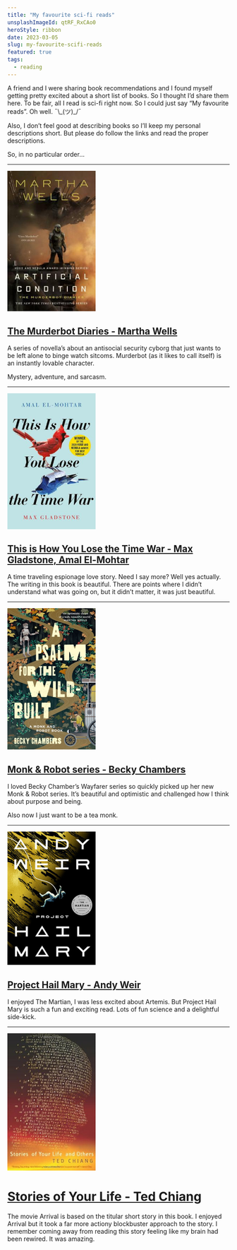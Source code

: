 ```yaml
---
title: "My favourite sci-fi reads"
unsplashImageId: qtRF_RxCAo0
heroStyle: ribbon
date: 2023-03-05
slug: my-favourite-scifi-reads
featured: true
tags:
  - reading
---
```


A friend and I were sharing book recommendations and I found myself getting pretty excited about a short list of books. So I thought I’d share them here. To be fair, all I read is sci-fi right now. So I could just say “My favourite reads”. Oh well. ¯\\\_(ツ)_/¯

Also, I don’t feel good at describing books so I’ll keep my personal descriptions short. But please do follow the links and read the proper descriptions.

So, in no particular order…

----

<a href="https://app.thestorygraph.com/series/12"><img alt="Book cover of Artificial Condition by Martha Wells" src="/notes/2023-03-05-my-favourite-scifi-reads/murderbot.jpg" class="float-right img-rounded" style="max-width: 200px;"/></a>

## [The Murderbot Diaries - Martha Wells](https://app.thestorygraph.com/series/12)

A series of novella’s about an antisocial security cyborg that just wants to be left alone to binge watch sitcoms. Murderbot (as it likes to call itself) is an instantly lovable character.

Mystery, adventure, and sarcasm.


<span class="cf"></span>

----

<a href="https://app.thestorygraph.com/books/598c1aad-4bda-437f-9e10-fcddd2152ae8"><img alt="Book cover of This is How You Lose the Time War by Max Gladstone and Amal El-Mohtar" src="/notes/2023-03-05-my-favourite-scifi-reads/thisishowyoulosethetimewar.jpg" class="float-right img-rounded" style="max-width: 200px;"/></a>

## [This is How You Lose the Time War - Max Gladstone, Amal El-Mohtar](https://app.thestorygraph.com/books/598c1aad-4bda-437f-9e10-fcddd2152ae8)

A time traveling espionage love story. Need I say more? Well yes actually. The writing in this book is beautiful. There are points where I didn’t understand what was going on, but it didn’t matter, it was just beautiful.

<span class="cf"></span>

----

<a href="https://app.thestorygraph.com/series/5043"><img alt="Book cover of A Psalm for the Wild-Built by Becky Chambers" src="/notes/2023-03-05-my-favourite-scifi-reads/apsalmforthewildbuilt.jpg" class="float-right img-rounded" style="max-width: 200px;"/></a>

## [Monk & Robot series - Becky Chambers](https://app.thestorygraph.com/series/5043)

I loved Becky Chamber’s Wayfarer series so quickly picked up her new Monk & Robot series. It’s beautiful and optimistic and challenged how I think about purpose and being.

Also now I just want to be a tea monk.

<span class="cf"></span>

----

<a href="https://app.thestorygraph.com/books/ac3ea915-993d-4f30-8632-0f91e4ad0704"><img alt="Book cover of Project Hail Mary by Andy Weir" src="/notes/2023-03-05-my-favourite-scifi-reads/projecthailmary.jpg" class="float-right img-rounded" style="max-width: 200px;"/></a>

## [Project Hail Mary - Andy Weir](https://app.thestorygraph.com/books/ac3ea915-993d-4f30-8632-0f91e4ad0704)

I enjoyed The Martian, I was less excited about Artemis. But Project Hail Mary is such a fun and exciting read. Lots of fun science and a delightful side-kick.

<span class="cf"></span>

----

<a href="https://app.thestorygraph.com/books/c34ac03b-3b0e-4a24-b694-e46674918a3a"><img alt="Book cover of Stories of Your Life and Others by Ted Chiang" src="/notes/2023-03-05-my-favourite-scifi-reads/storiesofyourlife.jpg" class="float-right img-rounded" style="max-width: 200px;"/></a>

# [Stories of Your Life - Ted Chiang](https://app.thestorygraph.com/books/c34ac03b-3b0e-4a24-b694-e46674918a3a)

The movie Arrival is based on the titular short story in this book. I enjoyed Arrival but it took a far more actiony blockbuster approach to the story. I remember coming away from reading this story feeling like my brain had been rewired. It was amazing.

<span class="cf"></span>
